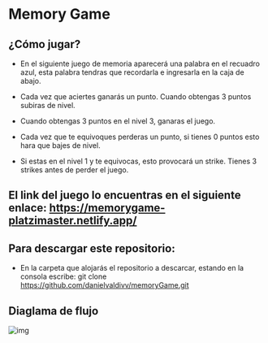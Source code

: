 # Memory Game

## ¿Cómo jugar?

- En el siguiente juego de memoria aparecerá una palabra en el recuadro azul, esta palabra tendras que recordarla e ingresarla en la caja de abajo.

- Cada vez que aciertes ganarás un punto. Cuando obtengas 3 puntos subiras de nivel.

- Cuando obtengas 3 puntos en el nivel 3, ganaras el juego.

- Cada vez que te equivoques perderas un punto, si tienes 0 puntos esto hara que bajes de nivel.

- Si estas en el nivel 1 y te equivocas, esto provocará un strike. Tienes 3 strikes antes de perder el juego.


## El link del juego lo encuentras en el siguiente enlace: https://memorygame-platzimaster.netlify.app/

## Para descargar este repositorio:

- En la carpeta que alojarás el repositorio a descarcar, estando en la consola escribe: git clone https://github.com/danielvaldivv/memoryGame.git

## Diaglama de flujo

![img](https://i.ibb.co/KXJKkC2/Memory-Game-Flow-Chart.jpg)
